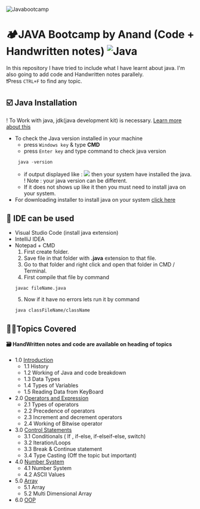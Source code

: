 <!-- ~ heading section -->

![Javabootcamp](https://socialify.git.ci/onlyanand10/Javabootcamp/image?description=1&descriptionEditable=Core%20java%20and%20DSA%20topics%20are%20covered%20in%20this%20repo%20with%20Handwritten%20Notes%20and%20code%20files&font=Source%20Code%20Pro&language=1&name=1&owner=1&theme=Light)

# 🏕️JAVA Bootcamp by Anand (Code + Handwritten notes) ![Java](https://img.shields.io/badge/java-%23ED8B00.svg?style=for-the-badge&logo=java&logoColor=white)

<!-- ~ Intro section  -->

In this repository I have tried to include what I have learnt about java.
I'm also going to add code and Handwritten notes parallely. <br>
❗Press `CTRL+F` to find any topic.

<!--~ jdk  -->

## ☑️ Java Installation

! To Work with java, jdk(java development kit) is necessary. [Learn more about this](https://github.com/onlyanand10/Javabootcamp/blob/main/MasterBox/1Introduction/1Introduction.pdf#page=4)

- To check the Java version installed in your machine
  - press `Windows key` & type **CMD**
  - press `Enter key` and type command to check java version
  ```java
   java -version
  ```
  - if output displayed like :
    ![](https://github.com/onlyanand10/Javabootcamp/blob/main/Assets/images/javaVersionCheck.jpg)
    then your system have installed the java.
    <br> ! Note : your java version can be different.
  - If it does not shows up like it then you must need to install java on your system.
- For downloading installer to install java on your system [click here](https://www.java.com/en/download/)

<!--~ IDE section  -->

## 🚀 IDE can be used

- Visual Studio Code
  (install java extension)
- IntelliJ IDEA
- Notepad + CMD
  1. First create folder.
  2. Save file in that folder with **.java** extension to that file.
  3. Go to that folder and right click and open that folder in CMD / Terminal.
  4. First compile that file by command
  ```
  javac fileName.java
  ```
  5. Now if it have no errors lets run it by command
  ```
  java classFileName/className
  ```

<!-- ~ index section  -->

## 🤏🏻Topics Covered

#### 🗃️ HandWritten notes and code are available on heading of topics

- 1.0 [Introduction](https://github.com/onlyanand10/Javabootcamp/blob/main/MasterBox/1Introduction)
  - 1.1 History
  - 1.2 Working of Java and code breakdown
  - 1.3 Data Types
  - 1.4 Types of Variables
  - 1.5 Reading Data from KeyBoard
- 2.0 [Operators and Expression](https://github.com/onlyanand10/Javabootcamp/tree/main/MasterBox/2OperatorsAndExpression)
  - 2.1 Types of operators
  - 2.2 Precedence of operators
  - 2.3 Increment and decrement operators
  - 2.4 Working of Bitwise operator
- 3.0 [Control Statements](https://github.com/onlyanand10/Javabootcamp/tree/main/MasterBox/3ControlStatement)
  - 3.1 Conditionals
    ( If , if-else, if-elseif-else, switch)
  - 3.2 Iteration/Loops
  - 3.3 Break & Continue statement
  - 3.4 Type Casting (Off the topic but important)
- 4.0 [Number System](https://github.com/onlyanand10/Javabootcamp/tree/main/MasterBox/4NumberSystem)
  - 4.1 Number System
  - 4.2 ASCII Values
- 5.0 [Array](https://github.com/onlyanand10/Javabootcamp/tree/main/MasterBox/5Array)
  - 5.1 Array
  - 5.2 Multi Dimensional Array
- 6.0 [OOP]()
